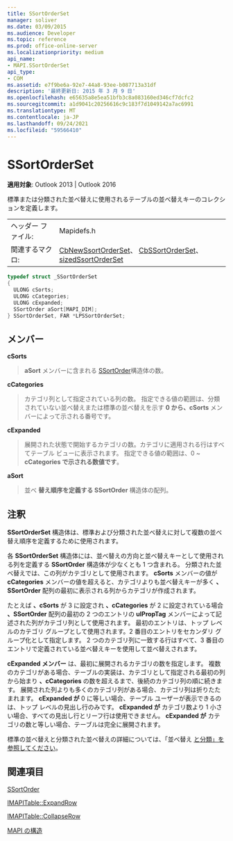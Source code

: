 ```yaml
---
title: SSortOrderSet
manager: soliver
ms.date: 03/09/2015
ms.audience: Developer
ms.topic: reference
ms.prod: office-online-server
ms.localizationpriority: medium
api_name:
- MAPI.SSortOrderSet
api_type:
- COM
ms.assetid: e7f9be6a-92e7-44a8-93ee-b087713a31df
description: '最終更新日: 2015 年 3 月 9 日'
ms.openlocfilehash: e65635a8e5ea51bfb3c8a083160ed346cf7dcfc2
ms.sourcegitcommit: a1d9041c20256616c9c183f7d1049142a7ac6991
ms.translationtype: MT
ms.contentlocale: ja-JP
ms.lasthandoff: 09/24/2021
ms.locfileid: "59566410"
---
```

# <a name="ssortorderset"></a>SSortOrderSet

  
  
**適用対象**: Outlook 2013 | Outlook 2016 
  
標準または分類された並べ替えに使用されるテーブルの並べ替えキーのコレクションを定義します。
  
|||
|:-----|:-----|
|ヘッダー ファイル:  <br/> |Mapidefs.h  <br/> |
|関連するマクロ:  <br/> |[CbNewSsortOrderSet](cbnewssortorderset.md)、 [CbSSortOrderSet](cbssortorderset.md)、 [sizedSsortOrderSet](sizedssortorderset.md) <br/> |
   
```cpp
typedef struct _SSortOrderSet
{
  ULONG cSorts;
  ULONG cCategories;
  ULONG cExpanded;
  SSortOrder aSort[MAPI_DIM];
} SSortOrderSet, FAR *LPSSortOrderSet;

```

## <a name="members"></a>メンバー

 **cSorts**
  
> **aSort** メンバーに含まれる [SSortOrder](ssortorder.md)構造体の数。 
    
 **cCategories**
  
> カテゴリ列として指定されている列の数。 指定できる値の範囲は、分類されていない並べ替えまたは標準の並べ替えを示す **0 から、cSorts** メンバーによって示される番号です。 
    
 **cExpanded**
  
> 展開された状態で開始するカテゴリの数。カテゴリに適用される行はすべてテーブル ビューに表示されます。 指定できる値の範囲は、0 ~ **cCategories で示される数値です**。
    
 **aSort**
  
> 並べ **替え順序を定義する SSortOrder** 構造体の配列。 
    
## <a name="remarks"></a>注釈

**SSortOrderSet** 構造体は、標準および分類された並べ替えに対して複数の並べ替え順序を定義するために使用されます。 
  
各 **SSortOrderSet** 構造体には、並べ替えの方向と並べ替えキーとして使用される列を定義する **SSortOrder** 構造体が少なくとも 1 つ含まれる。 分類された並べ替えでは、この列がカテゴリとして使用されます。 **cSorts** メンバーの値が **cCategories** メンバーの値を超えると、カテゴリよりも並べ替えキーが多く **、SSortOrder** 配列の最初に表示される列からカテゴリが作成されます。 
  
たとえば **、cSorts** が 3 に設定され **、cCategories** が 2 に設定されている場合 **、SSortOrder** 配列の最初の 2 つのエントリの **ulPropTag** メンバーによって記述された列がカテゴリ列として使用されます。 最初のエントリは、トップ レベルのカテゴリ グループとして使用されます。2 番目のエントリをセカンダリ グループ化として指定します。 2 つのカテゴリ列に一致する行はすべて、3 番目のエントリで定義されている並べ替えキーを使用して並べ替えされます。 
  
**cExpanded メンバー** は、最初に展開されるカテゴリの数を指定します。 複数のカテゴリがある場合、テーブルの実装は、カテゴリとして指定される最初の列から始まり **、cCategories** の数を超えるまで、後続のカテゴリ列の順に続きます。 展開された列よりも多くのカテゴリ列がある場合、カテゴリ列は折りたたまれます。 **cExpanded が** 0 に等しい場合、テーブル ユーザーが表示できるのは、トップ レベルの見出し行のみです。 **cExpanded が** カテゴリ数より 1 小さい場合、すべての見出し行とリーフ行は使用できません。 **cExpanded が** カテゴリの数と等しい場合、テーブルは完全に展開されます。 
  
標準の並べ替えと分類された並べ替えの詳細については、「並べ替え [と分類」を参照してください](sorting-and-categorization.md)。
  
## <a name="see-also"></a>関連項目



[SSortOrder](ssortorder.md)
  
[IMAPITable::ExpandRow](imapitable-expandrow.md)
  
[IMAPITable::CollapseRow](imapitable-collapserow.md)


[MAPI の構造](mapi-structures.md)

